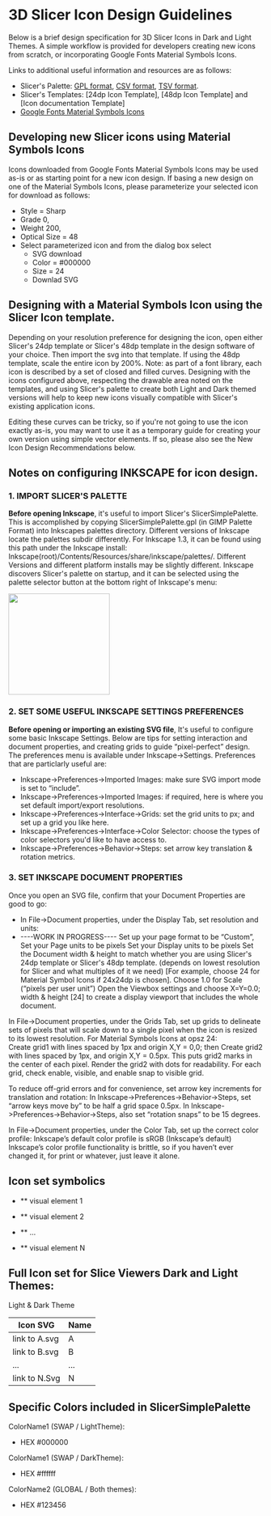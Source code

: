 
# 3D Slicer Icon Design Guidelines

Below is a brief design specification for 3D Slicer Icons in Dark and Light Themes. A simple workflow is provided for developers creating new icons from scratch, or incorporating Google Fonts Material Symbols Icons.

Links to additional useful information and resources are as follows:
* Slicer's Palette: <A href="../SlicerPalettes/SlicerSimplePalette.gpl"> GPL format</A>, <A href="../SlicerPalettes/SlicerSimplePalette.csv"> CSV format</A>, <A href="../SlicerPalettes/SlicerSimplePalette.tsv"> TSV format</A>.
* Slicer's Templates: [24dp Icon Template], [48dp Icon Template] and [Icon documentation Template]
* <A href="https://fonts.google.com/icons"> Google Fonts Material Symbols Icons</A>

## Developing new Slicer icons using Material Symbols Icons

Icons downloaded from Google Fonts Material Symbols Icons may be used as-is or as starting point for a new icon design. If basing a new design on one of the Material Symbols Icons, please parameterize your selected icon for download as follows:

* Style = Sharp
* Grade 0,
* Weight 200,
* Optical Size = 48
* Select parameterized icon and from the dialog box select
  * SVG download
  * Color = #000000
  * Size = 24
  * Downlad SVG

## Designing with a Material Symbols Icon using the Slicer Icon template.

Depending on your resolution preference for designing the icon, open either Slicer's 24dp template or Slicer's 48dp template in the design software of your choice. Then import the svg into that template. If using the 48dp template, scale the entire icon by 200%. Note: as part of a font library, each icon is described by a set of closed and filled curves. Designing with the icons configured above, respecting the drawable area noted on the templates, and using Slicer's palette to create both Light and Dark themed versions will help to keep new icons visually compatible with Slicer's existing application icons.

Editing these curves can be tricky, so if you're not going to use the icon exactly as-is, you may want to use it as a temporary guide for creating your own version using simple vector elements. If so, please also see the New Icon Design Recommendations below.

## Notes on configuring INKSCAPE for icon design.

### 1. IMPORT SLICER'S PALETTE

**Before opening Inkscape**, it's useful to import Slicer's SlicerSimplePalette. This is accomplished by copying SlicerSimplePalette.gpl (in GIMP Palette Format) into Inkscapes palettes directory. Different versions of Inkscape locate the palettes subdir differently. For Inkscape 1.3, it can be found using this path under the Inkscape install: Inkscape(root)/Contents/Resources/share/inkscape/palettes/. Different Versions and different platform installs may be slightly different. Inkscape discovers Slicer's palette on startup, and it can be selected using the palette selector button at the bottom right of Inkscape's menu:

<img src="https://github.com/user-attachments/assets/a8bf9222-2fe5-4d08-8442-f5f545186a23" width="200">

### 2. SET SOME USEFUL INKSCAPE SETTINGS PREFERENCES

**Before opening or importing an existing SVG file**, It's useful to configure some basic Inkscape Settings. Below are tips for setting interaction and document properties, and creating grids to guide “pixel-perfect” design. The preferences menu is available under Inkscape->Settings. Preferences that are particlarly useful are:

* Inkscape->Preferences->Imported Images: make sure SVG import mode is set to “include”.
* Inkscape->Preferences->Imported Images: if required, here is where you set default import/export resolutions.
* Inkscape->Preferences->Interface->Grids: set the grid units to px; and set up a grid you like here.
* Inkscape->Preferences->Interface->Color Selector: choose the types of color selectors you'd like to have access to.
* Inkscape->Preferences->Behavior->Steps: set arrow key translation & rotation metrics.

### 3. SET INKSCAPE DOCUMENT PROPERTIES

Once you open an SVG file, confirm that your Document Properties are good to go:

* In File->Document properties, under the Display Tab, set resolution and units:
* ----WORK IN PROGRESS----
Set up your page format to be “Custom”, 
Set your Page units to be pixels 
Set your Display units to be pixels 
Set the Document width & height to match whether you are using Slicer's 24dp template or Slicer's 48dp template. (depends on lowest resolution for Slicer and what multiples of it we need) [For example, choose 24 for Material Symbol Icons if 24x24dp is chosen].
Choose 1.0 for Scale (“pixels per user unit”)
Open the Viewbox settings and choose X=Y=0.0; width & height [24] to create a display viewport that includes the whole document.

In File->Document properties, under the Grids Tab, set up grids to delineate sets of pixels that will scale down to a single pixel when the icon is resized to its lowest resolution. For Material Symbols Icons at opsz 24:  
Create grid1 with lines spaced by 1px and origin X,Y = 0,0; then
Create grid2 with lines spaced by 1px, and origin X,Y = 0.5px. This puts grid2 marks in the center of each pixel. Render the grid2 with dots for readability.
For each grid, check enable, visible, and enable snap to visible grid.

To reduce off-grid errors and for convenience, set arrow key increments for translation and rotation:
In Inkscape->Preferences->Behavior->Steps, set “arrow keys move by” to be half a grid space 0.5px.
In Inkscape->Preferences->Behavior->Steps, also set “rotation snaps” to be 15 degrees.

In File->Document properties, under the Color Tab, set up the correct color profile:
Inkscape’s default color profile is sRGB (Inkscape’s default)
Inkscape’s color profile functionality is brittle, so if you haven’t ever changed it, for print or whatever, just leave it alone.



<!--- list all symbolic patterns that NEW icons in this set should adhere to -->

## Icon set symbolics

* ** visual element 1

* ** visual element 2

* ** ...

* ** visual element N
  
<!--- Optional: provide screen shot of icons included in this set.-->

## Full Icon set for Slice Viewers Dark and Light Themes:

Light & Dark Theme 



<!--- if relevant, provide current table of Dark Theme versions of svg image data -->

|Icon SVG |Name |
|-----|--------|
| link to A.svg | A |
| link to B.svg | B |
| ... | ... |
| link to N.Svg | N |


<!--- if appropriate, include any special colors used in image data that NEW icons in this set should use -->

<!--- note whether they have been included in SlicerSimplePalette, and if they are SWAP|GLOBAL. -->

## Specific Colors included in SlicerSimplePalette

ColorName1 (SWAP / LightTheme):
* HEX #000000

ColorName1 (SWAP / DarkTheme):
* HEX #ffffff

ColorName2 (GLOBAL / Both themes):
* HEX #123456



